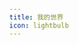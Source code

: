```yaml
---
title: 我的世界
icon: lightbulb
---
```


<MyComponent />

<script setup>
import MyComponent from "@MyComponent";
</script>